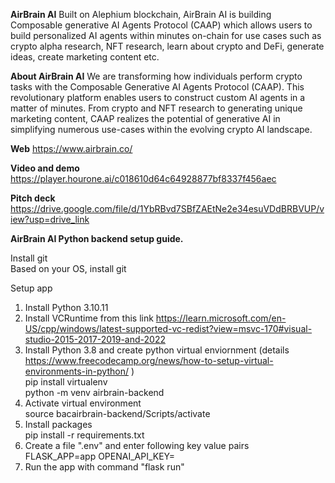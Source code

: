 **AirBrain AI**
Built on Alephium blockchain, AirBrain AI is building Composable generative AI Agents Protocol (CAAP) which allows users to build personalized AI agents within minutes on-chain for use cases such as crypto alpha research, NFT research, learn about crypto and DeFi, generate ideas, create marketing content  etc.

**About AirBrain AI**
We are transforming how individuals perform crypto tasks with the Composable Generative AI Agents Protocol (CAAP). This revolutionary platform enables users to construct custom AI agents in a matter of minutes. From crypto and NFT research to generating unique marketing content, CAAP realizes the potential of generative AI in simplifying numerous use-cases within the evolving crypto AI landscape.  

**Web**
https://www.airbrain.co/  

**Video and demo**
https://player.hourone.ai/c018610d64c64928877bf8337f456aec  

**Pitch deck**
https://drive.google.com/file/d/1YbRBvd7SBfZAEtNe2e34esuVDdBRBVUP/view?usp=drive_link  


**AirBrain AI Python backend setup guide.**  

Install git  
      Based on your OS, install git  

Setup app  
1. Install Python 3.10.11  
2. Install VCRuntime from this link https://learn.microsoft.com/en-US/cpp/windows/latest-supported-vc-redist?view=msvc-170#visual-studio-2015-2017-2019-and-2022  
3. Install Python 3.8 and create python virtual enviornment (details https://www.freecodecamp.org/news/how-to-setup-virtual-environments-in-python/  )   
      pip install virtualenv  
      python -m venv airbrain-backend  
4. Activate virtual environment  
      source bacairbrain-backend/Scripts/activate    
5. Install packages  
    pip install -r requirements.txt  
6. Create a file ".env" and enter following key value pairs  
      FLASK_APP=app
      OPENAI_API_KEY=<Your OPENAI API key>
7. Run the app with command "flask run"




